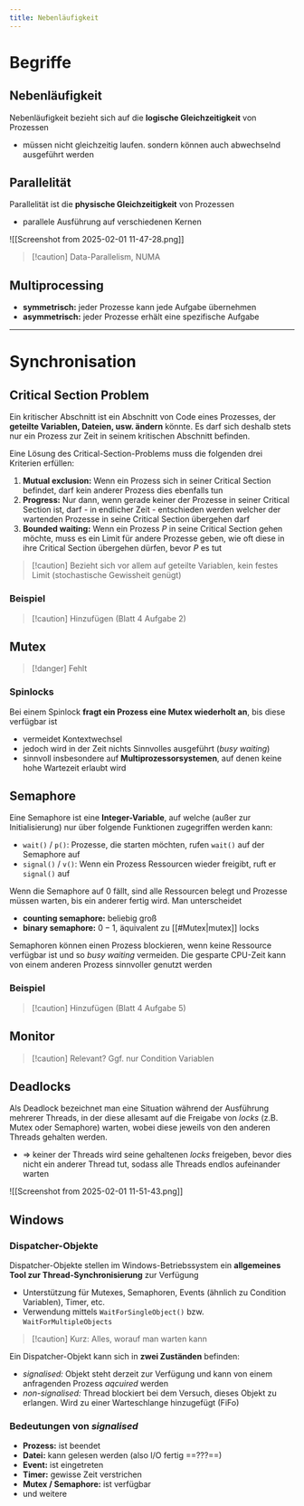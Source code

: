 ```yaml
---
title: Nebenläufigkeit
---
```

# Begriffe
## Nebenläufigkeit
Nebenläufigkeit bezieht sich auf die **logische Gleichzeitigkeit** von Prozessen
- müssen nicht gleichzeitig laufen. sondern können auch abwechselnd ausgeführt werden

## Parallelität
Parallelität ist die **physische Gleichzeitigkeit** von Prozessen
- parallele Ausführung auf verschiedenen Kernen

![[Screenshot from 2025-02-01 11-47-28.png]]

> [!caution] Data-Parallelism, NUMA

## Multiprocessing
- **symmetrisch:** jeder Prozesse kann jede Aufgabe übernehmen
- **asymmetrisch:** jeder Prozesse erhält eine spezifische Aufgabe

---
# Synchronisation
## Critical Section Problem
Ein kritischer Abschnitt ist ein Abschnitt von Code eines Prozesses, der **geteilte Variablen, Dateien, usw. ändern** könnte. Es darf sich deshalb stets nur ein Prozess zur Zeit in seinem kritischen Abschnitt befinden.

Eine Lösung des Critical-Section-Problems muss die folgenden drei Kriterien erfüllen:
1. **Mutual exclusion:** Wenn ein Prozess sich in seiner Critical Section befindet, darf kein anderer Prozess dies ebenfalls tun
2. **Progress:** Nur dann, wenn gerade keiner der Prozesse in seiner Critical Section ist, darf - in endlicher Zeit - entschieden werden welcher der wartenden Prozesse in seine Critical Section übergehen darf
3. **Bounded waiting:** Wenn ein Prozess $P$ in seine Critical Section gehen möchte, muss es ein Limit für andere Prozesse geben, wie oft diese in ihre Critical Section übergehen dürfen, bevor $P$ es tut

> [!caution] Bezieht sich vor allem auf geteilte Variablen, kein festes Limit (stochastische Gewissheit genügt)
### Beispiel
> [!caution] Hinzufügen (Blatt 4 Aufgabe 2)

## Mutex
> [!danger] Fehlt

### Spinlocks
Bei einem Spinlock **fragt ein Prozess eine Mutex wiederholt an**, bis diese verfügbar ist
- vermeidet Kontextwechsel
- jedoch wird in der Zeit nichts Sinnvolles ausgeführt (*busy waiting*)
- sinnvoll insbesondere auf **Multiprozessorsystemen**, auf denen keine hohe Wartezeit erlaubt wird

## Semaphore
Eine Semaphore ist eine **Integer-Variable**, auf welche (außer zur Initialisierung) nur über folgende Funktionen zugegriffen werden kann:
- `wait()` / `p()`: Prozesse, die starten möchten, rufen `wait()` auf der Semaphore auf
- `signal()` / `v()`: Wenn ein Prozess Ressourcen wieder freigibt, ruft er `signal()` auf

Wenn die Semaphore auf $0$ fällt, sind alle Ressourcen belegt und Prozesse müssen warten, bis ein anderer fertig wird. Man unterscheidet
- **counting semaphore:** beliebig groß
- **binary semaphore:** $0 - 1$, äquivalent zu [[#Mutex|mutex]] locks

Semaphoren können einen Prozess blockieren, wenn keine Ressource verfügbar ist und so *busy waiting* vermeiden. Die gesparte CPU-Zeit kann von einem anderen Prozess sinnvoller genutzt werden

### Beispiel
> [!caution] Hinzufügen (Blatt 4 Aufgabe 5)

## Monitor
> [!caution] Relevant? Ggf. nur Condition Variablen

## Deadlocks
Als Deadlock bezeichnet man eine Situation während der Ausführung mehrerer Threads, in der diese allesamt auf die Freigabe von *locks* (z.B. Mutex oder Semaphore) warten, wobei diese jeweils von den anderen Threads gehalten werden. 
- $\Rightarrow$ keiner der Threads wird seine gehaltenen *locks* freigeben, bevor dies nicht ein anderer Thread tut, sodass alle Threads endlos aufeinander warten

![[Screenshot from 2025-02-01 11-51-43.png]]

## Windows
### Dispatcher-Objekte
Dispatcher-Objekte stellen im Windows-Betriebssystem ein **allgemeines Tool zur Thread-Synchronisierung** zur Verfügung
- Unterstützung für Mutexes, Semaphoren, Events (ähnlich zu Condition Variablen), Timer, etc.
- Verwendung mittels `WaitForSingleObject()` bzw. `WaitForMultipleObjects`

> [!caution] Kurz: Alles, worauf man warten kann

Ein Dispatcher-Objekt kann sich in **zwei Zuständen** befinden:
- *signalised:* Objekt steht derzeit zur Verfügung und kann von einem anfragenden Prozess *aqcuired* werden
- *non-signalised:* Thread blockiert bei dem Versuch, dieses Objekt zu erlangen. Wird zu einer Warteschlange hinzugefügt (FiFo)

### Bedeutungen von *signalised*
- **Prozess:** ist beendet
- **Datei:** kann gelesen werden (also I/O fertig ==???==)
- **Event:** ist eingetreten
- **Timer:** gewisse Zeit verstrichen
- **Mutex / Semaphore:** ist verfügbar
- und weitere

